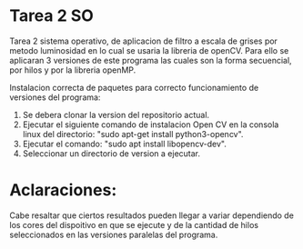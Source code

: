 # Tarea 2 SO

Tarea 2 sistema operativo, de aplicacion de filtro a escala de grises por metodo luminosidad en lo cual se usaria la libreria de openCV.
Para ello se aplicaran 3 versiones de este programa las cuales son la forma secuencial, por hilos y por la libreria openMP.

Instalacion correcta de paquetes para correcto funcionamiento de versiones del programa:

1) Se debera clonar la version del repositorio actual.
2) Ejecutar el siguiente comando de instalacion Open CV en la consola linux del directorio: "sudo apt-get install python3-opencv".
3) Ejecutar el comando: "sudo apt install libopencv-dev".
4) Seleccionar un directorio de version a ejecutar.


# Aclaraciones:

Cabe resaltar que ciertos resultados pueden llegar a variar dependiendo de los cores del dispoitivo en que se ejecute y de la cantidad de hilos seleccionados en las versiones paralelas del programa.
